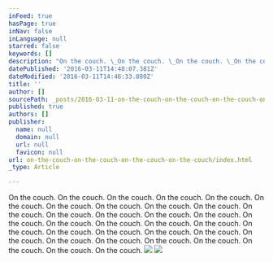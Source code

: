 ```yaml
---
inFeed: true
hasPage: true
inNav: false
inLanguage: null
starred: false
keywords: []
description: "On the couch. \_On the couch. \_On the couch. \_On the couch. \_On the couch. \_On the couch. \_On the couch. \_On the couch. \_On the couch. \_On the couch. \_On the couch. \_On the couch. \_On the couch. \_On the couch. \_On the couch. \_On the couch. \_On the couch. \_On the couch. \_On the couch. \_On the couch. \_On the couch. \_On the couch. \_On the couch. \_On the couch. \_On the couch. \_On the couch. \_On the couch. \_On the couch. \_On the couch. \_On the couch. \_On the couch. \_On the couch. \_On the couch. \_"
datePublished: '2016-03-11T14:48:07.381Z'
dateModified: '2016-03-11T14:46:33.880Z'
title: ''
author: []
sourcePath: _posts/2016-03-11-on-the-couch-on-the-couch-on-the-couch-on-the-couch.md
published: true
authors: []
publisher:
  name: null
  domain: null
  url: null
  favicon: null
url: on-the-couch-on-the-couch-on-the-couch-on-the-couch/index.html
_type: Article

---
```

On the couch.  On the couch.  On the couch.  On the couch.  On the couch.  On the couch.  On the couch.  On the couch.  On the couch.  On the couch.  On the couch.  On the couch.  On the couch.  On the couch.  On the couch.  On the couch.  On the couch.  On the couch.  On the couch.  On the couch.  On the couch.  On the couch.  On the couch.  On the couch.  On the couch.  On the couch.  On the couch.  On the couch.  On the couch.  On the couch.  On the couch.  On the couch.  On the couch.  ![](https://the-grid-user-content.s3-us-west-2.amazonaws.com/b17ad4fa-1ab1-4af7-afac-4985f11b72e6.jpg)
![](https://the-grid-user-content.s3-us-west-2.amazonaws.com/595eb26f-0bb2-4760-a37a-e170d50e822c.jpg)